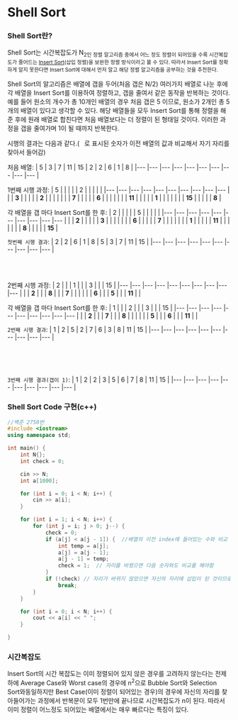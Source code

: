 # Shell Sort

### Shell Sort란?

Shell Sort는 시간복잡도가 N<sub>2</sup>인 정렬 알고리즘 중에서 어느 정도 정렬이 되어있을 수록 시간복잡도가 줄어드는 [Insert Sort](/Algorithm/Sort/InsertSort)(삽입 정렬)을 보완한 정렬 방식이라고 볼 수 있다. 따라서 Insert Sort를 정확하게 알지 못한다면 Insert Sort에 대해서 먼저 알고 해당 정렬 알고리즘을 공부하는 것을 추천한다.

Shell Sort의 알고리즘은 배열에 갭을 두어(처음 갭은 N/2) 여러가지 배열로 나눈 후에 각 배열을 Insert Sort를 이용하여 정렬하고, 갭을 줄여서 같은 동작을 반복하는 것이다. 예를 들어 원소의 개수가 총 10개인 배열의 경우 처음 갭은 5 이므로, 원소가 2개인 총 5개의 배열이 있다고 생각할 수 있다. 해당 배열들을 모두 Insert Sort를 통해 정렬을 해준 후에 원래 배열로 합친다면 처음 배열보다는 더 정렬이 된 형태일 것이다. 이러한 과정을 갭을 줄여가며 1이 될 때까지 반복한다. 

시행의 결과는 다음과 같다.( ` `로 표시된 숫자가 이전 배열의 값과 비교해서 자기 자리를 찾아서 들어감)

처음 배열: 
| 5 | 3 | 7 | 11 | 15 | 2 | 2 | 6 | 1 | 8 |
|--- |--- |--- |--- |--- |--- |--- |--- |--- |--- |

1번째 시행 과정:
| 5 |  |  |  |  | 2 |  |  |  |  |
|--- |--- |--- |--- |--- |--- |--- |--- |--- |--- |
|  | **3** |  |  |  |  | **2** |  |  |  |
|  |  | **7** |  |  |  |  | **6** |  |  |
|  |  |  | **11** |  |  |  |  | **1** |  |
|  |  |  |  | **15** |  |  |  |  | **8** |

각 배열을 갭 마다 Insert Sort를 한 후:
| 2 |  |  |  |  | 5 |  |  |  |  |
|--- |--- |--- |--- |--- |--- |--- |--- |--- |--- |
|  | **2** |  |  |  |  | **3** |  |  |  |
|  |  | **6** |  |  |  |  | **7** |  |  |
|  |  |  | **1** |  |  |  |  | **11** |  |
|  |  |  |  | **8** |  |  |  |  | **15** |

`첫번째 시행 결과`:
| 2 | 2 | 6 | 1 | 8 | 5 | 3 | 7 | 11 | 15 |
|--- |--- |--- |--- |--- |--- |--- |--- |--- |--- |

<br>
 
 
<br>


2번째 시행 과정:
| 2 |  |  | 1 |  |  | 3 |  |  | 15 |
|--- |--- |--- |--- |--- |--- |--- |--- |--- |--- |
|  | **2** |  |  | **8** |  |  | **7** |  |  |
|  |  | **6** |  |  | **5** |  |  | **11** |  |

각 배열을 갭 마다 Insert Sort를 한 후:
| 1 |  |  | 2 |  |  | 3 |  |  | 15 |
|--- |--- |--- |--- |--- |--- |--- |--- |--- |--- |
|  | **2** |  |  | **7** |  |  | **8** |  |  |
|  |  | **5** |  |  | **6** |  |  | **11** |  |

`2번째 시행 결과`:
| 1 | 2 | 5 | 2 | 7 | 6 | 3 | 8 | 11 | 15 |
|--- |--- |--- |--- |--- |--- |--- |--- |--- |--- |


<br>
<br>
<br>

`3번째 시행 결과(갭이 1)`:
| 1 | 2 | 2 | 3 | 5 | 6 | 7 | 8 | 11 | 15 |
|--- |--- |--- |--- |--- |--- |--- |--- |--- |--- |


### Shell Sort Code 구현(c++)

``` cpp
//백준 2750번
#include <iostream>
using namespace std;

int main() {
	int N{};
	int check = 0;

	cin >> N;
	int a[1000];

	for (int i = 0; i < N; i++) {
		cin >> a[i];
	}

	for (int i = 1; i < N; i++) {
		for (int j = i; j > 0; j--) {
			check = 0;
			if (a[j] < a[j - 1]) {	//배열의 이전 index에 들어있는 수와 비교
				int temp = a[j];
				a[j] = a[j - 1];
				a[j - 1] = temp;
				check = 1;	// 자리를 바꿨으면 다음 숫자와도 비교를 해야함
			}
			if (!check)	// 자리가 바뀌지 않았으면 자신의 자리에 삽입이 된 것이므로 반복문을 탈출
				break;
		}
	}

	for (int i = 0; i < N; i++) {
		cout << a[i] << " ";
	}

}
```

### 시간복잡도

Insert Sort의 시간 복잡도는 이미 정렬되어 있지 않은 경우를 고려하지 않는다는 전제하에 Average Case와 Worst case의 경우에 n<sup>2</sup>으로 Bubble Sort와 Selection Sort와동일하지만 Best Case(이미 정렬이 되어있는 경우)의 경우에 자신의 자리를 찾아들어가는 과정에서 반복문이 모두 1번만에 끝나므로 시간복잡도가 n이 된다. 따라서 이미 정렬이 어느정도 되어있는 배열에서는 매우 빠르다는 특징이 있다.
